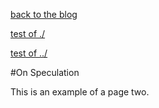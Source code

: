 [back to the blog](seequence.github.io/blog)

[test of ./](./)

[test of ../](../)

#On Speculation

This is an example of a page two.


